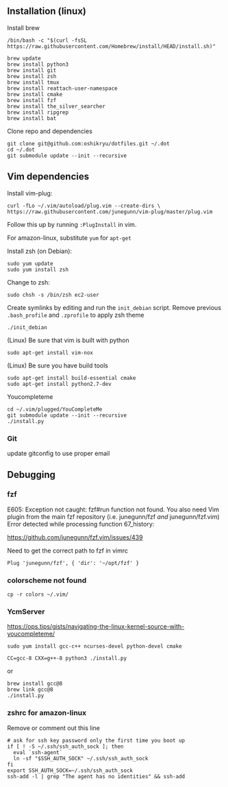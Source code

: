 ## Installation (linux)
Install brew
```
/bin/bash -c "$(curl -fsSL https://raw.githubusercontent.com/Homebrew/install/HEAD/install.sh)"
```

```
brew update
brew install python3
brew install git
brew install zsh
brew install tmux
brew install reattach-user-namespace
brew install cmake
brew install fzf
brew install the_silver_searcher
brew install ripgrep
brew install bat
```

Clone repo and dependencies
```
git clone git@github.com:oshikryu/dotfiles.git ~/.dot
cd ~/.dot
git submodule update --init --recursive
```

## Vim dependencies
Install vim-plug:

```
curl -fLo ~/.vim/autoload/plug.vim --create-dirs \
https://raw.githubusercontent.com/junegunn/vim-plug/master/plug.vim
```

Follow this up by running `:PlugInstall` in vim.


For amazon-linux, substitute `yum` for `apt-get`

Install zsh (on Debian):

```
sudo yum update
sudo yum install zsh
```

Change to zsh:

```
sudo chsh -s /bin/zsh ec2-user
```

Create symlinks by editing and run the `init_debian` script.
Remove previous `.bash_profile` and `.zprofile` to apply zsh theme
```
./init_debian
```


(Linux) Be sure that vim is built with python

```
sudo apt-get install vim-nox
```


(Linux) Be sure you have build tools

```
sudo apt-get install build-essential cmake
sudo apt-get install python2.7-dev
```

Youcompleteme
```
cd ~/.vim/plugged/YouCompleteMe
git submodule update --init --recursive
./install.py
```

### Git
update gitconfig to use proper email

## Debugging
### fzf
E605: Exception not caught: fzf#run function not found. You also need Vim plugin from the main fzf repository (i.e. junegunn/fzf *and* junegunn/fzf.vim)
Error detected while processing function <SNR>67_history:

https://github.com/junegunn/fzf.vim/issues/439

Need to get the correct path to fzf in vimrc
```
Plug 'junegunn/fzf', { 'dir': '~/opt/fzf' }
```

### colorscheme not found
```
cp -r colors ~/.vim/
```

### YcmServer

https://ops.tips/gists/navigating-the-linux-kernel-source-with-youcompleteme/
```
sudo yum install gcc-c++ ncurses-devel python-devel cmake

CC=gcc-8 CXX=g++-8 python3 ./install.py
```

or
```
brew install gcc@8
brew link gcc@8
./install.py
```

### zshrc for amazon-linux
Remove or comment out this line
```
# ask for ssh key password only the first time you boot up
if [ ! -S ~/.ssh/ssh_auth_sock ]; then
  eval `ssh-agent`
  ln -sf "$SSH_AUTH_SOCK" ~/.ssh/ssh_auth_sock
fi
export SSH_AUTH_SOCK=~/.ssh/ssh_auth_sock
ssh-add -l | grep "The agent has no identities" && ssh-add
```

